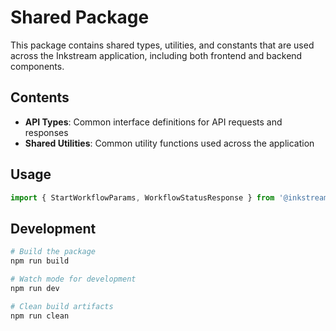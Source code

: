 # Shared Package

This package contains shared types, utilities, and constants that are used across the Inkstream application, including both frontend and backend components.

## Contents

- **API Types**: Common interface definitions for API requests and responses
- **Shared Utilities**: Common utility functions used across the application

## Usage

```typescript
import { StartWorkflowParams, WorkflowStatusResponse } from '@inkstream/shared';
```

## Development

```bash
# Build the package
npm run build

# Watch mode for development
npm run dev

# Clean build artifacts
npm run clean
```

